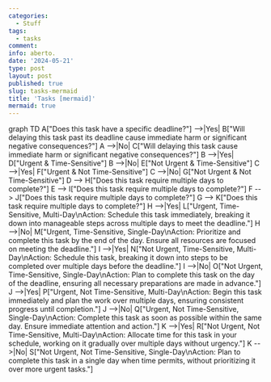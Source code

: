 ```yaml
---
categories:
  - Stuff
tags:
  - tasks
comment: 
info: aberto.
date: '2024-05-21'
type: post
layout: post
published: true
slug: tasks-mermaid
title: 'Tasks [mermaid]'
mermaid: true
---
```


<div class="mermaid">

graph TD
    A["Does this task have a specific deadline?"] -->|Yes| B["Will delaying this task past its deadline cause immediate harm or significant negative consequences?"]
    A -->|No| C["Will delaying this task cause immediate harm or significant negative consequences?"]
    B -->|Yes| D["Urgent & Time-Sensitive"]
    B -->|No| E["Not Urgent & Time-Sensitive"]
    C -->|Yes| F["Urgent & Not Time-Sensitive"]
    C -->|No| G["Not Urgent & Not Time-Sensitive"]
    D --> H["Does this task require multiple days to complete?"]
    E --> I["Does this task require multiple days to complete?"]
    F --> J["Does this task require multiple days to complete?"]
    G --> K["Does this task require multiple days to complete?"]
    H -->|Yes| L["Urgent, Time-Sensitive, Multi-Day\nAction: Schedule this task immediately, breaking it down into manageable steps across multiple days to meet the deadline."]
    H -->|No| M["Urgent, Time-Sensitive, Single-Day\nAction: Prioritize and complete this task by the end of the day. Ensure all resources are focused on meeting the deadline."]
    I -->|Yes| N["Not Urgent, Time-Sensitive, Multi-Day\nAction: Schedule this task, breaking it down into steps to be completed over multiple days before the deadline."]
    I -->|No| O["Not Urgent, Time-Sensitive, Single-Day\nAction: Plan to complete this task on the day of the deadline, ensuring all necessary preparations are made in advance."]
    J -->|Yes| P["Urgent, Not Time-Sensitive, Multi-Day\nAction: Begin this task immediately and plan the work over multiple days, ensuring consistent progress until completion."]
    J -->|No| Q["Urgent, Not Time-Sensitive, Single-Day\nAction: Complete this task as soon as possible within the same day. Ensure immediate attention and action."]
    K -->|Yes| R["Not Urgent, Not Time-Sensitive, Multi-Day\nAction: Allocate time for this task in your schedule, working on it gradually over multiple days without urgency."]
    K -->|No| S["Not Urgent, Not Time-Sensitive, Single-Day\nAction: Plan to complete this task in a single day when time permits, without prioritizing it over more urgent tasks."]

</div>
